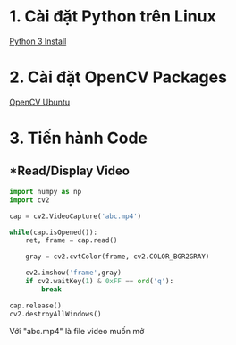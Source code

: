 # 1. Cài đặt Python trên Linux
[Python 3 Install](https://phoenixnap.com/kb/how-to-install-python-3-ubuntu?fbclid=IwAR2zAj1ch50GrUVz_Ybc8PQXqyZ94AFTNSqrq__6TIf6ZNloRFy0jiffVcE)
# 2. Cài đặt OpenCV Packages
[OpenCV Ubuntu](https://docs.opencv.org/master/d2/de6/tutorial_py_setup_in_ubuntu.html)
# 3. Tiến hành Code
## *Read/Display Video
```python
import numpy as np
import cv2

cap = cv2.VideoCapture('abc.mp4')

while(cap.isOpened()):
    ret, frame = cap.read()

    gray = cv2.cvtColor(frame, cv2.COLOR_BGR2GRAY)

    cv2.imshow('frame',gray)
    if cv2.waitKey(1) & 0xFF == ord('q'):
        break

cap.release()
cv2.destroyAllWindows()
```
Với "abc.mp4" là file video muốn mở

